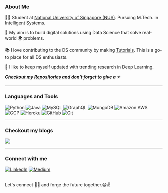 ### About Me
👨‍🎓 Student at [National University of Singapore (NUS)](https://www.nus.edu.sg/). Pursuing M.Tech. in Intelligent Systems.

🎯 My aim is to build digital solutions using Data Science that solve real-world 🌍 problems. 

📚 I love contributing to the DS community by making [Tutorials](https://apargarg99.github.io/Tutorials). This is a go-to place for all DS enthusiasts.

🌱 I like to keep myself updated with trending research in Deep Learning.
 

***Checkout my <a href="https://github.com/AparGarg99?tab=repositories">Repositories</a> and don't forget to give a ⭐***

---
### Languages and Tools

![Python](https://img.shields.io/badge/-Python-black?style=flat&logo=python&logoColor=white)
![Java](https://img.shields.io/badge/-java-E34A86?style=flat-square&logo=java&logoColor=white)
![MySQL](https://img.shields.io/badge/-MySQL-black?style=flat-square&logo=mysql&logoColor=FFFFFF)
![GraphQL](https://img.shields.io/badge/-GraphQL-e535ab?style=flat&logo=graphql&logoColor=FFFFFF)
![MongoDB](https://img.shields.io/badge/-MongoDB-4DB33D?style=flat&logo=mongodb&logoColor=FFFFFF)
![Amazon AWS](https://img.shields.io/badge/Amazon%20AWS-232F3E?style=flat-square&logo=amazon-aws)
![GCP](https://img.shields.io/badge/Google%20Cloud-black?style=flat-square&logo=google-cloud&logoColor=white)
![Heroku](http://img.shields.io/badge/-Heroku-430098?style=flat&logo=heroku&logoColor=white)
![GitHub](https://img.shields.io/badge/-GitHub-181717?style=flat-square&logo=github&logoColor=FFFFFF)
![Git](http://img.shields.io/badge/-Git-F1502F?style=flat&logo=git&logoColor=FFFFFF)

---
### Checkout my blogs
[![](https://github-cards-external-blogs.souravdey777.vercel.app/getMediumBlogs?username=apargarg99&type=horizontal&limit=2)](https://medium.com/@apargarg99)

---
### Connect with me
[linkedin]: https://www.linkedin.com/in/apargarg99/
[medium]: https://apargarg99.medium.com/

[![LinkedIn](http://img.shields.io/badge/-LinkedIn-0077B5?style=flat&logo=linkedIn&logoColor=white)][linkedin]
[![Medium](http://img.shields.io/badge/-Medium-black?style=flat&logo=medium&logoColor=white)][medium]


<br/>
Let's connect 👨‍💻 and forge the future together.😁✌
